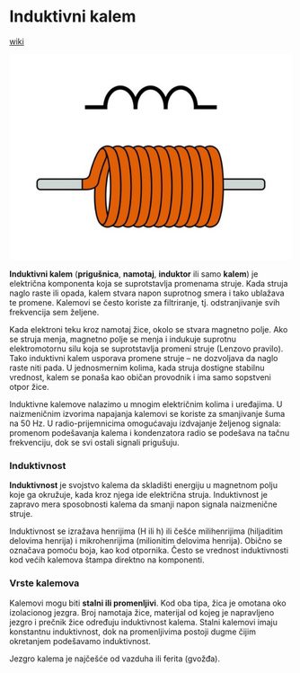 # Induktivni kalem

[wiki](https://sh.wikipedia.org/wiki/Induktor)

![](slike/komponente/induktor.jpg)

**Induktivni kalem** (**prigušnica**, **namotaj**, **induktor** ili samo **kalem**) je električna komponenta koja se suprotstavlja promenama struje. Kada struja naglo raste ili opada, kalem stvara napon suprotnog smera i tako ublažava te promene. Kalemovi se često koriste za filtriranje, tj. odstranjivanje svih frekvencija sem željene.

Kada elektroni teku kroz namotaj žice, okolo se stvara magnetno polje. Ako se struja menja, magnetno polje se menja i indukuje suprotnu elektromotornu silu koja se suprotstavlja promeni struje (Lenzovo pravilo). Tako induktivni kalem usporava promene struje – ne dozvoljava da naglo raste niti pada. U jednosmernim kolima, kada struja dostigne stabilnu vrednost, kalem se ponaša kao običan provodnik i ima samo sopstveni otpor žice.

Induktivne kalemove nalazimo u mnogim električnim kolima i uređajima. U naizmeničnim izvorima napajanja kalemovi se koriste za smanjivanje šuma na 50 Hz. U radio-prijemnicima omogućavaju izdvajanje željenog signala: promenom podešavanja kalema i kondenzatora radio se podešava na tačnu frekvenciju, dok se svi ostali signali prigušuju.

### Induktivnost

**Induktivnost** je svojstvo kalema da skladišti energiju u magnetnom polju koje ga okružuje, kada kroz njega ide električna struja. Induktivnost je zapravo mera sposobnosti kalema da smanji napon signala naizmenične struje. 

Induktivnost se izražava henrijima (H ili h) ili češće milihenrijima (hiljaditim delovima henrija) i mikrohenrijima (milionitim delovima henrija). Obično se označava pomoću boja, kao kod otpornika. Često se vrednost induktivnosti kod većih kalemova štampa direktno na komponenti. 

### Vrste kalemova

Kalemovi mogu biti **stalni ili promenljivi**. Kod oba tipa, žica je omotana oko izolacionog jezgra. Broj namotaja žice, materijal od kojeg je napravljeno jezgro i prečnik žice određuju induktivnost kalema. Stalni kalemovi imaju konstantnu induktivnost, dok na promenljivima postoji dugme čijim okretanjem podešavamo induktivnost.

Jezgro kalema je najčešće od vazduha ili ferita (gvožđa).

